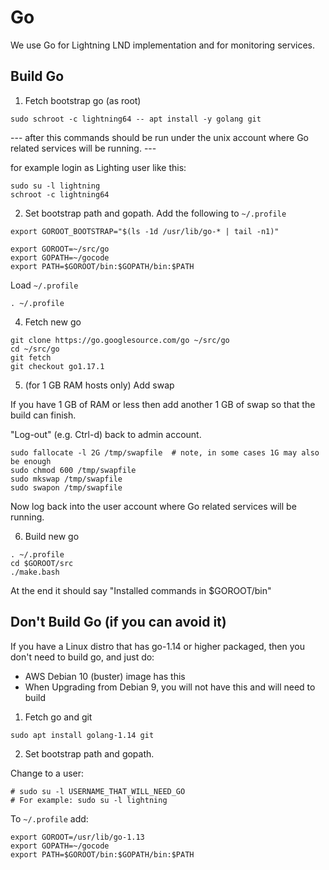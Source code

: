 # Go

We use Go for Lightning LND implementation and for monitoring services.


## Build Go

1. Fetch bootstrap go (as root)

```
sudo schroot -c lightning64 -- apt install -y golang git

```


--- after this commands should be run under the unix account where Go related services will be running. ---

for example login as Lighting user like this:
```
sudo su -l lightning
schroot -c lightning64
```


2. Set bootstrap path and gopath. Add the following to `~/.profile`

```
export GOROOT_BOOTSTRAP="$(ls -1d /usr/lib/go-* | tail -n1)"

export GOROOT=~/src/go
export GOPATH=~/gocode
export PATH=$GOROOT/bin:$GOPATH/bin:$PATH
```

Load `~/.profile`
```
. ~/.profile
```

4. Fetch new go
```
git clone https://go.googlesource.com/go ~/src/go
cd ~/src/go
git fetch
git checkout go1.17.1
```

5. (for 1 GB RAM hosts only) Add swap

If you have 1 GB of RAM or less then add another 1 GB of swap so that the build can finish.


"Log-out" (e.g. Ctrl-d) back to admin account.
```
sudo fallocate -l 2G /tmp/swapfile  # note, in some cases 1G may also be enough
sudo chmod 600 /tmp/swapfile
sudo mkswap /tmp/swapfile
sudo swapon /tmp/swapfile
```

Now log back into the user account where Go related services will be running.


6. Build new go
```
. ~/.profile
cd $GOROOT/src
./make.bash
```
At the end it should say "Installed commands in $GOROOT/bin"



## Don't Build Go (if you can avoid it)


If you have a Linux distro that has go-1.14 or higher packaged, then you don't need to build go, and just do:


* AWS Debian 10 (buster) image has this
* When Upgrading from Debian 9, you will not have this and will need to build

1. Fetch go and git
```
sudo apt install golang-1.14 git
```

2. Set bootstrap path and gopath.

Change to a user:
```
# sudo su -l USERNAME_THAT_WILL_NEED_GO
# For example: sudo su -l lightning
```

To `~/.profile` add:
```
export GOROOT=/usr/lib/go-1.13
export GOPATH=~/gocode
export PATH=$GOROOT/bin:$GOPATH/bin:$PATH
```


